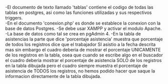 -El documento de texto llamado 'tablas' contiene el codigo de todas las tablas en postgres, asi como las funciones utilizadas y sus respectivos triggers.<br>
-En el documento 'conexion.php' es donde se establece la conexion con la base de datos Postgres.
-Se debe usar XAMPP  y activar el modulo Apache.
-La base de datos como tal se crea en pgAdmin 4.
-En la tabla de asistencias la parte que dice 'porcentaje asistencia' muestra que porcentaje de todos los registros dice que el trabajador SI asistio a la fecha      descrita mas sin embargo el cuadro deberia de mostrar el porcentaje UNICAMENTE de los registros en la tabla, osea que cuando se escribe algo en el buscador el cuadro deberia mostrar el porcentaje de asistencia SOLO de los registros en la tabla dibujada pero el cuadro siempre muestra el porcentaje de asistencia de TODOS los registros, no hemos podido hacer que saque la informacion directamente de la tabla dibujada.
